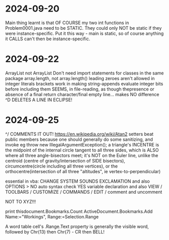 # 2024-09-20
Main thing learnt is that OF COURSE my two int functions in Problem0001.java need to be STATIC. They could only NOT be static if they were instance-specific. Put it this way - main is static, so of course anything it CALLS can't then be instance-specific.

# 2024-09-22
ArrayList<Long> not ArrayList<long>
Don't need import statements for classes in the same package
array.length, not array.length()
leading zeroes aren't allowed in integer literals
brackets work in making string-appends evaluate integer bits before including them
SEEMS, in file-reading, as though thepresence or absence of a final return character/final empty line... makes NO difference
^D DELETES A LINE IN ECLIPSE!

# 2024-09-25
^/ COMMENTS IT OUT!
https://en.wikipedia.org/wiki/Atan2
setters beat public members because one should generally do some sanitizing, and invoke eg throw new IllegalArgumentException();
a triangle's INCENTRE is the midpoint of the internal circle tangent to all three sides, which is ALSO where all three angle-bisectors meet; it's NOT on the Euler line, unlike the centroid (centre of gravity/intersection of SIDE bisectors), circumcentre(circle including all three vertices), or the orthocentre(intersection of all three "altitudes", ie vertex-to-perpendicular)

essential in vba:
CHANGE SYSTEM SOUNDS
EXCLAMATION
and also OPTIONS > NO auto syntax check YES variable declaration
and also VIEW / TOOLBARS / CUSTOMIZE / COMMANDS / EDIT / comment and uncomment

NOT TO XYZ!!!


print thisdocument.Bookmarks.Count
ActiveDocument.Bookmarks.Add Name:="Workings", Range:=Selection.Range

A word table cell's .Range.Text property is generally the visible word, followed by Chr(13) then Chr(7) - CR then BELL!